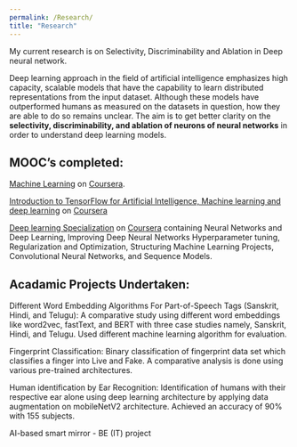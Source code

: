 ```yaml
---
permalink: /Research/
title: "Research"
---
```


My current research is on Selectivity, Discriminability and Ablation in Deep neural network.

Deep learning approach in the field of artificial intelligence emphasizes high capacity, scalable models that have the capability to learn distributed representations from the input dataset. Although these models have outperformed humans as measured on the datasets in question, how they are able to do so remains unclear. The aim is to get better clarity on the **selectivity, discriminability, and ablation of neurons of neural networks** in order to understand deep learning models.


## MOOC’s completed:
[Machine Learning](https://coursera.org/share/f4b7d530982d2fbd8953530536530a3c) on [Coursera](https://www.coursera.org/learn/machine-learning). 

[Introduction to TensorFlow for Artificial Intelligence, Machine learning and deep learning](https://coursera.org/share/915840bca92a4b44f3e14af54682fa01) on [Coursera](https://www.coursera.org/learn/introduction-tensorflow)

[Deep learning Specialization](https://coursera.org/share/9198bf9e5641668612752b5cd17be8a2) on [Coursera](https://www.coursera.org/specializations/deep-learning) containing Neural Networks and Deep Learning, Improving Deep Neural Networks Hyperparameter tuning, Regularization and Optimization, Structuring Machine Learning Projects, Convolutional Neural Networks, and Sequence Models.



## Acadamic Projects Undertaken:

Different Word Embedding Algorithms For Part-of-Speech Tags (Sanskrit, Hindi, and Telugu): A comparative study using different word embeddings like word2vec, fastText, and BERT with three case studies namely, Sanskrit, Hindi, and Telugu. Used different machine learning algorithm for evaluation. 

Fingerprint Classification: Binary classification of fingerprint data set which classifies a finger into Live and Fake. A comparative analysis is done using various pre-trained architectures.

Human identification by Ear Recognition: Identification of humans with their respective ear alone using deep learning architecture by applying data augmentation on mobileNetV2 architecture. Achieved an accuracy of 90% with 155 subjects.

AI-based smart mirror - BE (IT) project
